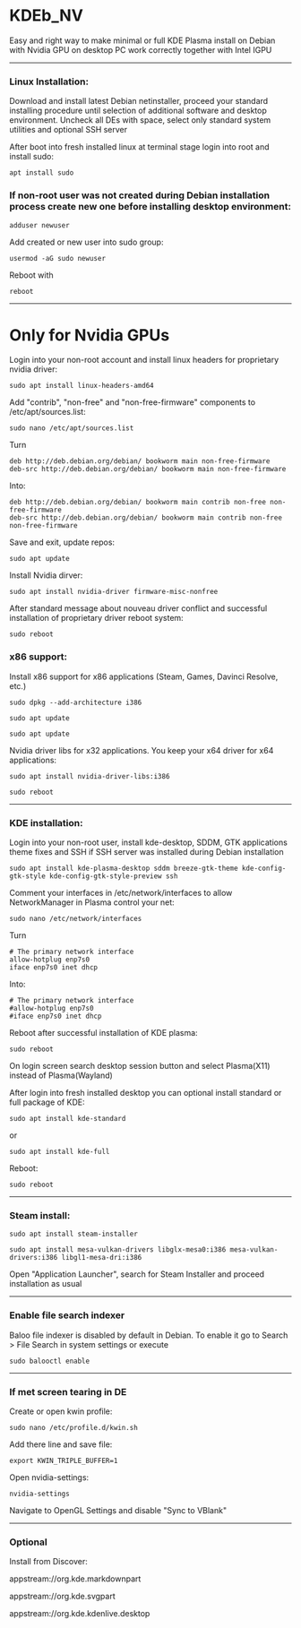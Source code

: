 # KDEb_NV
Easy and right way to make minimal or full KDE Plasma install on Debian with Nvidia GPU on desktop PC work correctly together with Intel IGPU 

---

### Linux Installation: 

Download and install latest Debian netinstaller, proceed your standard installing procedure until selection of additional software and desktop environment. Uncheck all DEs with space, select only standard system utilities and optional SSH server 

After boot into fresh installed linux at terminal stage login into root and install sudo:

```
apt install sudo 
```

### If non-root user was not created during Debian installation process create new one before installing desktop environment:

```
adduser newuser
```

Add created or new user into sudo group:

```
usermod -aG sudo newuser
```

 Reboot with

```
reboot
```

---

# Only for Nvidia GPUs 

  
Login into your non-root account and install linux headers for proprietary nvidia driver:

```
sudo apt install linux-headers-amd64 
```

Add "contrib", "non-free" and "non-free-firmware" components to /etc/apt/sources.list:

```
sudo nano /etc/apt/sources.list  
```

Turn

```
deb http://deb.debian.org/debian/ bookworm main non-free-firmware 
deb-src http://deb.debian.org/debian/ bookworm main non-free-firmware
```

Into:

```
deb http://deb.debian.org/debian/ bookworm main contrib non-free non-free-firmware 
deb-src http://deb.debian.org/debian/ bookworm main contrib non-free non-free-firmware
```

Save and exit, update repos:

```
sudo apt update
```

Install Nvidia dirver:

```
sudo apt install nvidia-driver firmware-misc-nonfree
```

After standard message about nouveau driver conflict and successful installation of proprietary driver reboot system:

```
sudo reboot
```
### x86 support:


Install x86 support for x86 applications (Steam, Games, Davinci Resolve, etc.)

```
sudo dpkg --add-architecture i386
```

```
sudo apt update
```

```
sudo apt update
```

Nvidia driver libs for x32 applications. You keep your x64 driver for x64 applications:

```
sudo apt install nvidia-driver-libs:i386
```

```
sudo reboot
```
---

### KDE installation:

Login into your non-root user, install kde-desktop, SDDM, GTK applications theme fixes and SSH if SSH server was installed during Debian installation

```
sudo apt install kde-plasma-desktop sddm breeze-gtk-theme kde-config-gtk-style kde-config-gtk-style-preview ssh
```

Comment your interfaces in /etc/network/interfaces to allow NetworkManager in Plasma control your net:

```
sudo nano /etc/network/interfaces
```

Turn

```
# The primary network interface
allow-hotplug enp7s0
iface enp7s0 inet dhcp
```
Into:

```
# The primary network interface
#allow-hotplug enp7s0
#iface enp7s0 inet dhcp
```
Reboot after successful installation of KDE plasma:

```
sudo reboot
```
On login screen search desktop session button and select Plasma(X11) instead of Plasma(Wayland)

After login into fresh installed desktop you can optional install standard or full package of KDE:

```
sudo apt install kde-standard
```

or

```
sudo apt install kde-full
```

Reboot:

```
sudo reboot
```

---

### Steam install:

```
sudo apt install steam-installer
```

```
sudo apt install mesa-vulkan-drivers libglx-mesa0:i386 mesa-vulkan-drivers:i386 libgl1-mesa-dri:i386
```

Open "Application Launcher", search for Steam Installer and proceed installation as usual

---

### Enable file search indexer 

Baloo file indexer is disabled by default in Debian. To enable it go to Search > File Search in system settings or execute

```
sudo balooctl enable
```

---

### If met screen tearing in DE

Create or open kwin profile:

```
sudo nano /etc/profile.d/kwin.sh
```
Add there line and save file:

```
export KWIN_TRIPLE_BUFFER=1
```
Open nvidia-settings:

```
nvidia-settings
```
Navigate to OpenGL Settings and disable "Sync to VBlank"

---

### Optional

Install from Discover:

appstream://org.kde.markdownpart

appstream://org.kde.svgpart

appstream://org.kde.kdenlive.desktop
